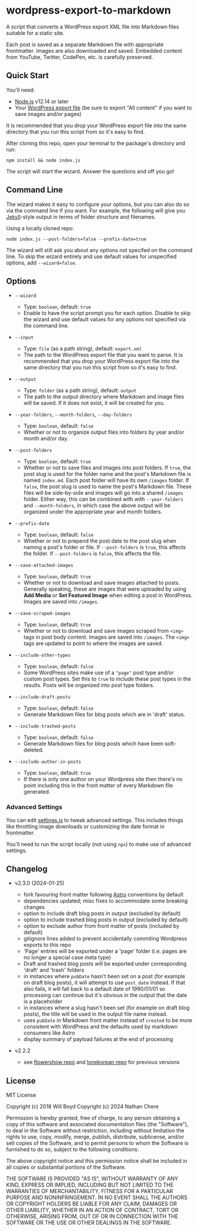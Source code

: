 # wordpress-export-to-markdown

A script that converts a WordPress export XML file into Markdown files suitable for a static site.

Each post is saved as a separate Markdown file with appropriate frontmatter. Images are also downloaded and saved. Embedded content from YouTube, Twitter, CodePen, etc. is carefully preserved.
 

## Quick Start

You'll need:

- [Node.js](https://nodejs.org/) v12.14 or later
- Your [WordPress export file](https://wordpress.org/support/article/tools-export-screen/) (be sure to export "All content" if you want to save images and/or pages)

It is recommended that you drop your WordPress export file into the same directory that you run this script from so it's easy to find.

After cloning this repo, open your terminal to the package's directory and run:

```
npm install && node index.js
```

The script will start the wizard. Answer the questions and off you go!

## Command Line

The wizard makes it easy to configure your options, but you can also do so via the command line if you want. For example, the following will give you [Jekyll](https://jekyllrb.com/)-style output in terms of folder structure and filenames.

Using a locally cloned repo:

```
node index.js --post-folders=false --prefix-date=true
```

The wizard will still ask you about any options not specifed on the command line. To skip the wizard entirely and use default values for unspecified options, add `--wizard=false`.

## Options

- `--wizard`
    - Type: `boolean`, default: `true`
    - Enable to have the script prompt you for each option. Disable to skip the wizard and use default values for any options not specified via the command line.

- `--input`
    - Type: `file` (as a path string), default: `export.xml`
    - The path to the WordPress export file that you want to parse. It is recommended that you drop your WordPress export file into the same directory that you run this script from so it's easy to find.

- `--output`
    - Type: `folder` (as a path string), default: `output`
    - The path to the output directory where Markdown and image files will be saved. If it does not exist, it will be created for you.

- `--year-folders`, `--month-folders`, `--day-folders`
    - Type: `boolean`, default: `false`
    - Whether or not to organize output files into folders by year and/or month and/or day.

- `--post-folders`
    - Type: `boolean`, default: `true`
    - Whether or not to save files and images into post folders. If `true`, the post slug is used for the folder name and the post's Markdown file is named `index.md`. Each post folder will have its own `/images` folder. If `false`, the post slug is used to name the post's Markdown file. These files will be side-by-side and images will go into a shared `/images` folder. Either way, this can be combined with with `--year-folders` and `--month-folders`, in which case the above output will be organized under the appropriate year and month folders.

- `--prefix-date`
    - Type: `boolean`, default: `false`
    - Whether or not to prepend the post date to the post slug when naming a post's folder or file. If `--post-folders` is `true`, this affects the folder. If `--post-folders` is `false`, this affects the file.

- `--save-attached-images`
    - Type: `boolean`, default: `true`
    - Whether or not to download and save images attached to posts. Generally speaking, these are images that were uploaded by using **Add Media** or **Set Featured Image** when editing a post in WordPress. Images are saved into `/images`.

- `--save-scraped-images`
    - Type: `boolean`, default: `true`
    - Whether or not to download and save images scraped from `<img>` tags in post body content. Images are saved into `/images`. The `<img>` tags are updated to point to where the images are saved.

- `--include-other-types`
    - Type: `boolean`, default: `false`
    - Some WordPress sites make use of a `"page"` post type and/or custom post types. Set this to `true` to include these post types in the results. Posts will be organized into post type folders.

- `--include-draft-posts`
    - Type: `boolean`, default: `false`
    - Generate Markdown files for blog posts which are in 'draft' status.

- `--include-trashed-posts`
    - Type: `boolean`, default: `false`
    - Generate Markdown files for blog posts which have been soft-deleted.

- `--include-author-in-posts`
    - Type: `boolean`, default: `true`
    - If there is only one author on your Wordpress site then there's no point including this in the front matter of every Markdown file generated.


### Advanced Settings

You can edit [settings.js](https://github.com/lonekorean/wordpress-export-to-markdown/blob/master/src/settings.js) to tweak advanced settings. This includes things like throttling image downloads or customizing the date format in frontmatter.

You'll need to run the script locally (not using `npx`) to make use of advanced settings.


## Changelog  

* v2.3.0 (2024-01-25)

  - fork favouring front matter following [Astro](https://astro.build) conventions by default
  - dependencies updated; misc fixes to accommodate some breaking changes
  - option to include draft blog posts in output (excluded by default)
  - option to include trashed blog posts in output (excluded by default)
  - option to exclude author from front matter of posts (included by default)
  - gitignore lines added to prevent accidentally commiting Wordpress exports to this repo
  - 'Page' entries will be exported under a 'page' folder (i.e. pages are no longer a special case meta type)
  - Draft and trashed blog posts will be exported under corresponding 'draft' and 'trash' folders
  - in instances where `pubDate` hasn't been set on a post (for example on draft blog posts), it will attempt to use `post_date` instead. If that also fails, it will fall back to a default date of 1990/01/01 so processing can continue but it's obvious in the output that the date is a placeholder
  - in instances where a slug hasn't been set (for example on draft blog posts), the title will be used in the output file name instead.
  - uses `pubDate` in Markdown front matter instead of `created` to be more consistent with WordPress and the defaults used by markdown consumers like Astro
  - display summary of payload failures at the end of processing

* v2.2.2

  - see [flowershow repo](https://github.com/flowershow/wordpress-to-markdown) and [lonekorean repo](https://github.com/lonekorean/wordpress-export-to-markdown) for previous versions


## License

MIT License

Copyright (c) 2018 Will Boyd
Copyright (c) 2024 Nathan Chere

Permission is hereby granted, free of charge, to any person obtaining a copy of this software and associated documentation files (the "Software"), to deal in the Software without restriction, including without limitation the rights to use, copy, modify, merge, publish, distribute, sublicense, and/or sell copies of the Software, and to permit persons to whom the Software is furnished to do so, subject to the following conditions:

The above copyright notice and this permission notice shall be included in all copies or substantial portions of the Software.

THE SOFTWARE IS PROVIDED "AS IS", WITHOUT WARRANTY OF ANY KIND, EXPRESS OR IMPLIED, INCLUDING BUT NOT LIMITED TO THE WARRANTIES OF MERCHANTABILITY, FITNESS FOR A PARTICULAR PURPOSE AND NONINFRINGEMENT. IN NO EVENT SHALL THE AUTHORS OR COPYRIGHT HOLDERS BE LIABLE FOR ANY CLAIM, DAMAGES OR OTHER LIABILITY, WHETHER IN AN ACTION OF CONTRACT, TORT OR OTHERWISE, ARISING FROM, OUT OF OR IN CONNECTION WITH THE SOFTWARE OR THE USE OR OTHER DEALINGS IN THE SOFTWARE.

